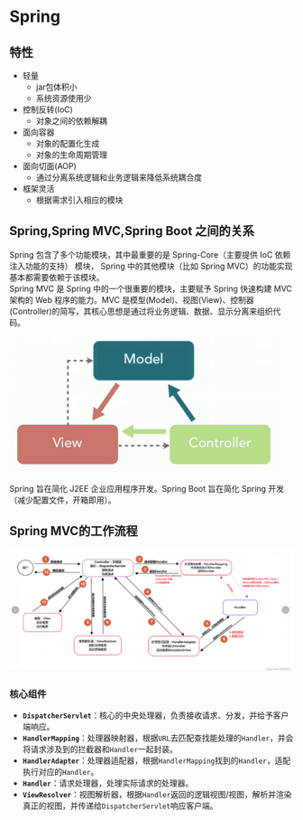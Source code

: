 # Spring

## 特性
- 轻量
  - jar包体积小
  - 系统资源使用少
- 控制反转(IoC)
  - 对象之间的依赖解耦
- 面向容器
  - 对象的配置化生成
  - 对象的生命周期管理
- 面向切面(AOP)
  - 通过分离系统逻辑和业务逻辑来降低系统耦合度
- 框架灵活
  - 根据需求引入相应的模块

## Spring,Spring MVC,Spring Boot 之间的关系
Spring 包含了多个功能模块，其中最重要的是 Spring-Core（主要提供 IoC 依赖注入功能的支持） 模块， Spring 中的其他模块（比如 Spring MVC）的功能实现基本都需要依赖于该模块。  
Spring MVC 是 Spring 中的一个很重要的模块，主要赋予 Spring 快速构建 MVC 架构的 Web 程序的能力。MVC 是模型(Model)、视图(View)、控制器(Controller)的简写，其核心思想是通过将业务逻辑、数据、显示分离来组织代码。

![img.png](img.png)

Spring 旨在简化 J2EE 企业应用程序开发。Spring Boot 旨在简化 Spring 开发（减少配置文件，开箱即用）。

## Spring MVC的工作流程
![img_1.png](img_1.png)
### 核心组件
- **`DispatcherServlet`**：核心的中央处理器，负责接收请求、分发，并给予客户端响应。
- **`HandlerMapping`**：处理器映射器，根据`URL`去匹配查找能处理的`Handler`，并会将请求涉及到的拦截器和`Handler`一起封装。
- **`HandlerAdapter`**：处理器适配器，根据`HandlerMapping`找到的`Handler`，适配执行对应的`Handler`。
- **`Handler`**：请求处理器，处理实际请求的处理器。
- **`ViewResolver`**：视图解析器，根据`Handler`返回的逻辑视图/视图，解析并渲染真正的视图，并传递给`DispatcherServlet`响应客户端。
